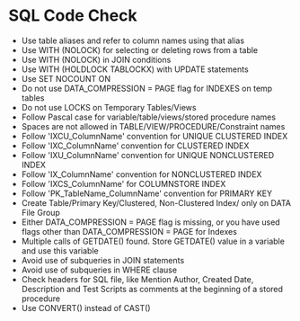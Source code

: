 # SQL Code Check

* Use table aliases and refer to column names using that alias
* Use WITH (NOLOCK) for selecting or deleting rows from a table
* Use WITH (NOLOCK) in JOIN conditions
* Use WITH (HOLDLOCK TABLOCKX) with UPDATE statements
* Use SET NOCOUNT ON
* Do not use DATA_COMPRESSION = PAGE flag for INDEXES on temp tables
* Do not use LOCKS on Temporary Tables/Views
* Follow Pascal case for variable/table/views/stored procedure names
* Spaces are not allowed in TABLE/VIEW/PROCEDURE/Constraint names
* Follow 'IXCU_ColumnName' convention for UNIQUE CLUSTERED INDEX
* Follow 'IXC_ColumnName' convention for CLUSTERED INDEX
* Follow 'IXU_ColumnName' convention for UNIQUE NONCLUSTERED INDEX
* Follow 'IX_ColumnName' convention for NONCLUSTERED INDEX
* Follow 'IXCS_ColumnName' for COLUMNSTORE INDEX
* Follow 'PK_TableName_ColumnName' convention for PRIMARY KEY
* Create Table/Primary Key/Clustered, Non-Clustered Index/ only on DATA File Group
* Either DATA_COMPRESSION = PAGE flag is missing, or you have used flags other than DATA_COMPRESSION = PAGE for Indexes
* Multiple calls of GETDATE() found. Store GETDATE() value in a variable and use this variable
* Avoid use of subqueries in JOIN statements
* Avoid use of subqueries in WHERE clause
* Check headers for SQL file, like Mention Author, Created Date, Description and Test Scripts as comments at the beginning of a stored procedure
* Use CONVERT() instead of CAST()
